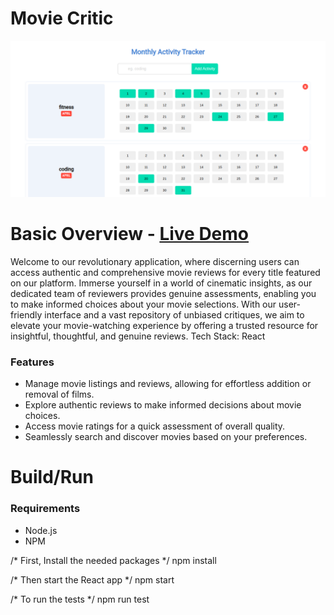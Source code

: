 # Movie Critic
![alt text](https://github.com/somanshu63/monthly-activity-tracker/blob/main/MAT.png)
# Basic Overview - [Live Demo](https://moviecriticsom.vercel.app/)
Welcome to our revolutionary application, where discerning users can access authentic and comprehensive movie reviews for every title featured on our platform. Immerse yourself in a world of cinematic insights, as our dedicated team of reviewers provides genuine assessments, enabling you to make informed choices about your movie selections. With our user-friendly interface and a vast repository of unbiased critiques, we aim to elevate your movie-watching experience by offering a trusted resource for insightful, thoughtful, and genuine reviews.
Tech Stack: React

### Features
- Manage movie listings and reviews, allowing for effortless addition or removal of films.
- Explore authentic reviews to make informed decisions about movie choices.
- Access movie ratings for a quick assessment of overall quality.
- Seamlessly search and discover movies based on your preferences.

# Build/Run
### Requirements

 - Node.js
 - NPM

/* First, Install the needed packages */
npm install

/* Then start the React app */
npm start

/* To run the tests */
npm run test

